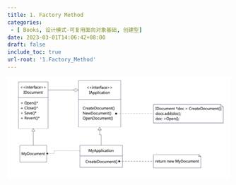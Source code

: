 ```yaml
---
title: 1. Factory Method
categories:
 - [ Books, 设计模式-可复用面向对象基础, 创建型]
date: 2023-03-01T14:06:42+08:00
draft: false
include_toc: true
url-root: '1.Factory_Method'
---
```


![](./1.Factory/1-1_FM.CD.png)